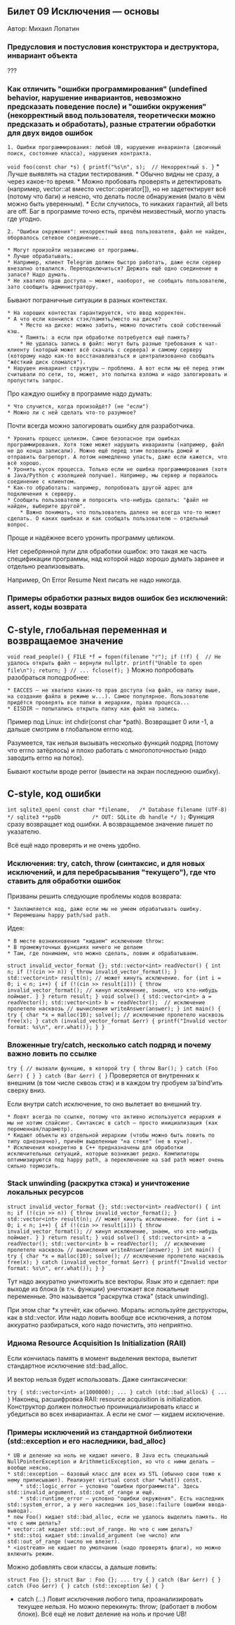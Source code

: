 ## Билет 09 Исключения — основы 
Автор: Михаил Лопатин


### Предусловия и постусловия конструктора и деструктора, инвариант объекта

???

### Как отличить "ошибки программирования" (undefined behavior, нарушение инвариантов, невозможно предсказать поведение после) и "ошибки окружения" (некорректный ввод пользователя, теоретически можно предсказать и обработать), разные стратегии обработки для двух видов ошибок

    1. Ошибки программирования: любой UB, нарушение инварианта (двоичный поиск, состояние класса), нарушения контракта.
`
void foo(const char *s) {
    printf("%s\n", s);  // Некорректный s.
}
`
    * Лучше выявлять на стадии тестирования.
    * Обычно видны не сразу, а через какое-то время.
    * Можно пробовать проверять и детектировать (например, vector::at вместо vector::operator[]), но не задетектирует всё (потому что баги) и неясно, что делать после обнаружения (мало в чём можно быть уверенным).
    * Если случилось, то никаких гарантий, all bets are off. Баг в программе точно есть, причём неизвестный, могло упасть где угодно.

    2. "Ошибки окружения": некорректный ввод пользователя, файл не найден, оборвалось сетевое соединение...

    * Могут произойти независимо от программы.
    * Лучше обрабатывать.
    * Например, клиент Telegram должен быстро работать, даже если сервер внезапно отвалился. Переподключиться? Держать ещё одно соединение в запасе? Надо думать.
    * Не хватило прав доступа — может, наоборот, не сообщать пользователю, зато сообщить администратору.

Бывают пограничные ситуации в разных контекстах.

    * На хороших контестах гарантируется, что ввод корректен.
    * А что если кончился стэк/память/место на диске?
        * Место на диске: можно забить, можно почистить свой собственный кэш.
        * Память: а если при обработке потребуется ещё память?
        * Не удалась запись в файл: могут быть разные требования к чат-клиенту (который может всё скачать с сервера) и самому серверу (которому надо как-то восстанавливаться и централизованно сообщать "жёсткий диск сломался").
    * Нарушен инвариант структуры — проблема. А вот если мы её перед этим считывали по сети, то, может, это попытка взлома и надо залогировать и пропустить запрос.

Про каждую ошибку в программе надо думать:

    * Что случится, когда произойдёт? (не "если")
    * Можно ли с ней сделать что-то разумное?
    
Почти всегда можно залогировать ошибку для разработчика.

    * Уронить процесс целиком. Самое безопасное при ошибках программирования. Хотя тоже может нарушить инварианты (например, файл не до конца записали). Можно ещё перед этим позвонить домой и отправить багрепорт. А потом немедленно упасть, даже если кажется, что всё хорошо.
    * Уронить кусок процесса. Только если не ошибка программирования (хотя в Java/Python с изоляцией получше). Например, мы сервер и порвалось соединение с клиентом.
    * Как-то обработать: например, попробовать другой адрес для подключения к серверу.
    * Сообщить пользователю и попросить что-нибудь сделать: "файл не найден, выберите другой".
        * Важно понимать, что пользователь далеко не всегда что-то может сделать. О каких ошибках и как сообщать пользователю — отдельный вопрос.

Проще и надёжнее всего уронить программу целиком.

Нет серебрянной пули для обработки ошибок: это такая же часть спецификации программы, над которой надо хорошо думать заранее и отдельно реализовывать.

Например, On Error Resume Next писать не надо никогда.

### Примеры обработки разных видов ошибок без исключений: assert, коды возврата

## C-style, глобальная переменная и возвращаемое значение 

`
void read_people() {
    FILE *f = fopen(filename "r");
    if (!f) {  // Не удалось открыть файл — вернули nullptr.
        printf("Unable to open file\n");
        return;
    }
    // ...
    fclose(f);
}
`
Можно попробовать разобраться поподробнее:

    * EAССES — не хватило каких-то прав доступа (на файл, на папку выше, на создание файла в режиме w...). Самое популярное. Пользователю придётся проверять все папки в иерархии, права процесса...
    * EISDIR — попытались открыть папку как файл на запись.

Пример под Linux: int chdir(const char *path). Возвращает 0 или -1, а дальше смотрим в глобальном errno код.

Разумеется, так нельзя вызывать несколько функций подряд (потому что errno затёрлось) и плохо работать с многопоточностью (надо заводить errno на поток).

Бывают костыли вроде perror (вывести на экран последнюю ошибку).

## C-style, код ошибки

`
int sqlite3_open(
  const char *filename,   /* Database filename (UTF-8) */
  sqlite3 **ppDb          /* OUT: SQLite db handle */
);
`
Функция сразу возвращает код ошибки. А возвращаемое значение пишет по указателю.

Всё ещё надо проверять и не очень удобно.

### Исключения: try, catch, throw (синтаксис, и для новых исключений, и для перебрасывания "текущего"), где что ставить для обработки ошибок

Призваны решить следующие проблемы кодов возврата:

    * Захламляется код, даже если мы не умеем обрабатывать ошибку.
    * Перемешаны happy path/sad path.

Идея:

    * В месте возникновения "кидаем" исключение throw:
    * В промежуточных функциях ничего не делаем
    * Там, где понимаем, что можно сделать, ловим и обрабатываем.
`
struct invalid_vector_format {};
std::vector<int> readVector() {
    int n;
    if (!(cin >> n)) {
        throw invalid_vector_format();
    }
    std::vector<int> result(n); // может кинуть исключение.
    for (int i = 0; i < n; i++) {
        if (!(cin >> result[i])) {
            throw invalid_vector_format(); // кинул исключение, знаем, что кто-нибудь поймает.
        }
    }
    return result;
}
void solve() {
    std::vector<int> a = readVector();
    std::vector<int> b = readVector();  // исключение пролетело насквозь
    // вычисления
    writeAnswer(answer);
}
int main() {
    try {
        char *x = malloc(10);
        solve(); // исключение пролетело насквозь
        free(x);
    } catch (invalid_vector_format &err) {
        printf("Invalid vector format: %s\n", err.what());
    }
}
`

### Вложенные try/catch, несколько catch подряд и почему важно ловить по ссылке

`
try {
    // вызвали функцию, в которой
    try {
        throw Bar();
    } catch (Foo &err) {
    }
} catch (Bar &err) {
}
`
Проверяется от внутренних к внешним (в том числе сквозь стэк) и в каждом try пробуем за'bind'ить сверху вниз.

Если внутри catch исключение, то оно вылетает во внешний try.


    * Ловят всегда по ссылке, потому что активно используется иерархия и мы не хотим слайсинг. Синтаксис в catch — просто инициализация (как переменная/параметр).
    * Кидают объекты из отдельной иерархии (чтобы можно быть ловить по типу однозначно), причём выделенные "на стеке" (не в куче).
    * Исключения конкретно в C++ предназначены для обработки исключительных ситуаций, которые возникают редко. Компилиторы оптимизируются под happy path, а переключение на sad path может очень сильно тормозить.


### Stack unwinding (раскрутка стэка) и уничтожение локальных ресурсов

`
struct invalid_vector_format {};
std::vector<int> readVector() {
    int n;
    if (!(cin >> n)) {
        throw invalid_vector_format();
    }
    std::vector<int> result(n); // может кинуть исключение.
    for (int i = 0; i < n; i++) {
        if (!(cin >> result[i])) {
            throw invalid_vector_format(); // кинул исключение, знаем, что кто-нибудь поймает.
        }
    }
    return result;
}
void solve() {
    std::vector<int> a = readVector();
    std::vector<int> b = readVector();  // исключение пролетело насквозь
    // вычисления
    writeAnswer(answer);
}
int main() {
    try {
        char *x = malloc(10);
        solve(); // исключение пролетело насквозь
        free(x);
    } catch (invalid_vector_format &err) {
        printf("Invalid vector format: %s\n", err.what());
    }
}
`

Тут надо аккуратно уничтожить все векторы. Язык это и сделает: при выходе из блока (в т.ч. функции) уничтожает все локальные переменные. Это называется "раскрутка стэка" (stack unwinding).

При этом char *x утечёт, как обычно. Мораль: используйте деструкторы, как в std::vector. Или надо ловить вообще все исключения, а потом аккуратно разбираться, кого надо почистить, это неприятно.

### Идиома Resource Acquisition Is Initialization (RAII)

Если кончилась память в момент выделения вектора, вылетит стандартное исключение std::bad_alloc.

И вектор нельзя будет использовать. Даже синтаксически:

`
try {
    std::vector<int> a(1000000);
    ...
} catch (std::bad_alloc&) {
    ...
}
`
Наконец, расшифровка RAII: resource acquisition is initialization. Конструктор должен полностью проинициализировать класс и убедиться во всех инвариантах. А если не смог — кидаем исключение.

### Примеры исключений из стандартной библиотеки (std::exception и его наследники, bad_alloc)


    * UB и деление на ноль не кидают ничего. В Java есть специальный NullPointerException и ArithmeticException, но что с ними делать — вообще неясно.
    * std::exception — базовый класс для всех из STL (обычно свои тоже к нему приписывают). Реализует virtual const char *what() const.
        * std::logic_error — условно "ошибки программиста". Здесь std::invalid_argument, std::out_of_range и ещё.
        * std::runtime_error — условно "ошибки окружения". Есть наследник std::system_error, а у него наследник ios_base::failure (ошибки ввода-вывода).
    * new Foo() кидает std::bad_alloc, если не удалось выделить память. Но что с ним делать?
    * vector::at кидает std::out_of_range. Но что с ним делать?
    * std::stoi кидает std::invalid_argument (не число) или std::out_of_range (число не влезет).
    * <iostream> не кидает по умолчанию (надо проверять флаги), но можно включить режим.

Можно добавлять свои классы, а дальше ловить:

`
struct Foo {};
struct Bar : Foo {};
...
try {
} catch (Bar &err) {
} catch (Foo &err) {
} catch (std::exception &e) {
}
`
* catch (...) Ловит исключения любого типа, проанализировать текущее нельзя. Но можно перекинуть: throw; (работает в любом блоке). Всё ещё не ловит деление на ноль и прочие UB!
